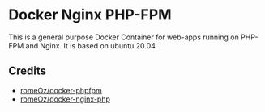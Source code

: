 # Docker Nginx PHP-FPM

This is a general purpose Docker Container for web-apps running on PHP-FPM and Nginx. It is based on ubuntu 20.04.

## Credits

- [romeOz/docker-phpfpm](https://github.com/romeOz/docker-phpfpm)
- [romeOz/docker-nginx-php](https://github.com/romeOz/docker-nginx-php)